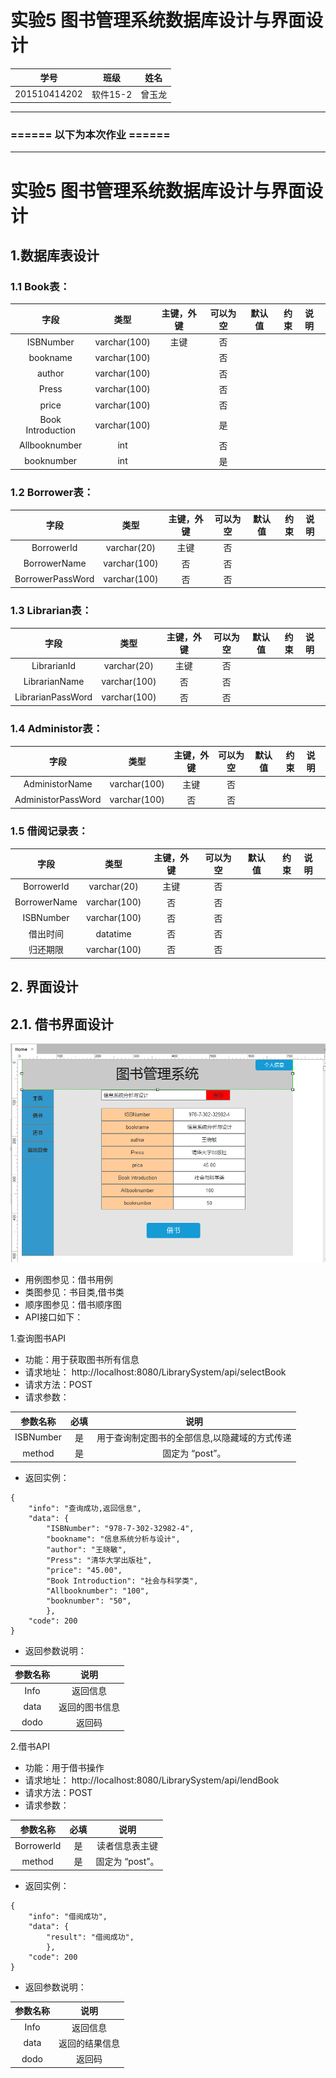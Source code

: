 # 实验5 图书管理系统数据库设计与界面设计

|学号|班级|姓名|
|:---------------:|:------------:|:------------:|
|201510414202|软件15-2|曾玉龙|

***
### ====== 以下为本次作业 ======
- - -
# 实验5 图书管理系统数据库设计与界面设计
## 1.数据库表设计
### 1.1 Book表：

|字段 |类型 |主键，外键 |可以为空 |默认值|约束|说明|
|:-------:|:-------------:|:------:|:----:|:---:|:----:|:-----|
|ISBNumber|varchar(100)|主键    |否| | | |
|bookname|varchar(100)|   |否| | | |
|author|varchar(100)|    |否|  |  |  |  
|Press|varchar(100)|  |否| | | |
|price|varchar(100)|  |否| | | |
|Book Introduction|varchar(100)|   |是|  |  |  |  
|Allbooknumber|int|  |否| | | |
|booknumber|int|   |是|  |  |  |   

### 1.2 Borrower表：

|字段 |类型 |主键，外键 |可以为空 |默认值|约束|说明|
|:-------:|:-------------:|:------:|:----:|:---:|:----:|:-----|
|BorrowerId|varchar(20)|主键    |否| | | |
|BorrowerName|varchar(100)|     否   |否| | | |
|BorrowerPassWord|varchar(100)|  否  |否|  |  |  |  

### 1.3 Librarian表：

|字段 |类型 |主键，外键 |可以为空 |默认值|约束|说明|
|:-------:|:-------------:|:------:|:----:|:---:|:----:|:-----|
|LibrarianId|varchar(20)|主键    |否| | | |
|LibrarianName|varchar(100)|     否   |否| | | |
|LibrarianPassWord|varchar(100)|     否   |否| | | |

### 1.4 Administor表：

|字段 |类型 |主键，外键 |可以为空 |默认值|约束|说明|
|:-------:|:-------------:|:------:|:----:|:---:|:----:|:-----|
|AdministorName|varchar(100)|主键    |否| | | |
|AdministorPassWord|varchar(100)|     否   |否| | | |

### 1.5 借阅记录表：

|字段 |类型 |主键，外键 |可以为空 |默认值|约束|说明|
|:-------:|:-------------:|:------:|:----:|:---:|:----:|:-----|
|BorrowerId|varchar(20)|主键    |否| | | |
|BorrowerName|varchar(100)|  否 |否|  |  |  |  
|ISBNumber|varchar(100)|  否 |否|  |  |  | 
|借出时间|datatime|  否 |否|  |  |  | 
|归还期限|varchar(100)|  否 |否|  |  |  | 

## 2. 界面设计
## 2.1. 借书界面设计

  
![](5.1.png)
- 用例图参见：借书用例
- 类图参见：书目类,借书类
- 顺序图参见：借书顺序图
- API接口如下：  

1.查询图书API
- 功能：用于获取图书所有信息
- 请求地址： http://localhost:8080/LibrarySystem/api/selectBook
- 请求方法：POST
- 请求参数：

|参数名称|必填|说明|
|:-------:|:-------------: | :----------:|
|ISBNumber|是|用于查询制定图书的全部信息,以隐藏域的方式传递 |
|method|是|固定为 “post”。|

- 返回实例：
```
{
    "info": "查询成功,返回信息",
    "data": {
        "ISBNumber": "978-7-302-32982-4",
        "bookname": "信息系统分析与设计",
        "author": "王晓敏",
        "Press": "清华大学出版社",
        "price": "45.00",
        "Book Introduction": "社会与科学类",
        "Allbooknumber": "100",
        "booknumber": "50",
        },
    "code": 200
}
```
- 返回参数说明：
    
|参数名称|说明|
|:-------:|:-------------: |
|Info|返回信息|
|data|返回的图书信息|
|dodo|返回码|

2.借书API
- 功能：用于借书操作
- 请求地址： http://localhost:8080/LibrarySystem/api/lendBook
- 请求方法：POST
- 请求参数：

|参数名称|必填|说明|
|:-------:|:-------------: | :----------:|
|BorrowerId|是|读者信息表主键 |
|method|是|固定为 “post”。|

- 返回实例：
```
{
    "info": "借阅成功",
    "data": {
        "result": "借阅成功",
        },
    "code": 200
}
```
- 返回参数说明：
    
|参数名称|说明|
|:-------:|:-------------: |
|Info|返回信息|
|data|返回的结果信息|
|dodo|返回码|